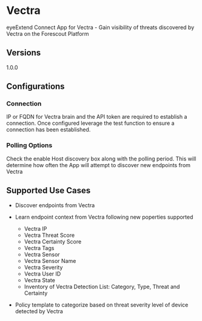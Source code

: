 # Vectra
eyeExtend Connect App for Vectra - Gain visibility of threats discovered by Vectra on the Forescout Platform

## Versions
1.0.0

## Configurations
### Connection
IP or FQDN for Vectra brain and the API token are required to establish a connection. Once configured leverage the test function to ensure a connection has been established.
### Polling Options
Check the enable Host discovery box along with the polling period. This will determine how often the App will attempt to discover new endpoints from Vectra

## Supported Use Cases
* Discover endpoints from Vectra
* Learn endpoint context from Vectra following new poperties supported
  * Vectra IP
  * Vectra Threat Score
  * Vectra Certainty Score
  * Vectra Tags
  * Vectra Sensor
  * Vectra Sensor Name
  * Vectra Severity
  * Vectra User ID
  * Vectra State
  * Inventory of Vectra Detection List: Category, Type, Threat and Certainty

* Policy template to categorize based on threat severity level of device detected by Vectra
